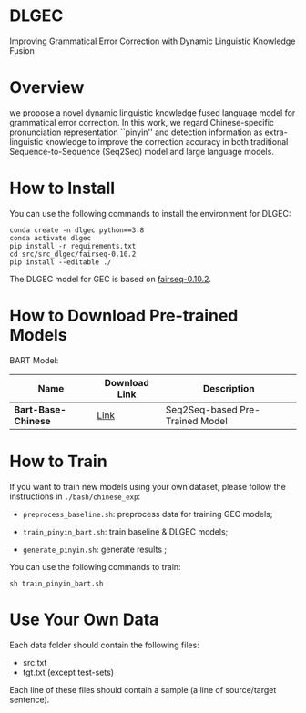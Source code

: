 # DLGEC
Improving Grammatical Error Correction with Dynamic Linguistic Knowledge Fusion


# Overview

we propose a novel dynamic linguistic knowledge fused language model for grammatical error correction. In this work, we regard Chinese-specific pronunciation representation ``pinyin'' and detection information as extra-linguistic knowledge to improve the correction accuracy in both traditional Sequence-to-Sequence (Seq2Seq) model and large language models.



# How to Install

You can use the following commands to install the environment for DLGEC:

```
conda create -n dlgec python==3.8
conda activate dlgec
pip install -r requirements.txt
cd src/src_dlgec/fairseq-0.10.2
pip install --editable ./
```

The DLGEC model for GEC is based on [fairseq-0.10.2](https://github.com/facebookresearch/fairseq/tree/v0.10.2).



# How to Download Pre-trained Models

BART Model:

| Name       | Download Link | Description |
|------------|---------------|-------------|
| **Bart-Base-Chinese** | [Link](https://huggingface.co/fnlp/bart-base-chinese) | Seq2Seq-based Pre-Trained Model|



# How to Train
If you want to train new models using your own dataset, please follow the instructions in `./bash/chinese_exp`:


+ `preprocess_baseline.sh`: preprocess data for training GEC models;

+ `train_pinyin_bart.sh`: train baseline & DLGEC models;

+ `generate_pinyin.sh`: generate results ;


You can use the following commands to train:

```
sh train_pinyin_bart.sh
```


# Use Your Own Data
Each data folder should contain the following files:

+ src.txt
+ tgt.txt (except test-sets)

Each line of these files should contain a sample (a line of source/target sentence).


